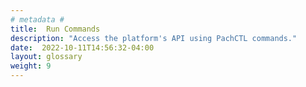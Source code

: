 ```yaml
---
# metadata # 
title:  Run Commands
description: "Access the platform's API using PachCTL commands."
date:  2022-10-11T14:56:32-04:00
layout: glossary
weight: 9
---
```


